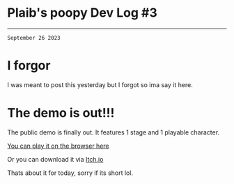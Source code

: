 
# Plaib's poopy Dev Log #3

---

```
September 26 2023
```

# I forgor

I was meant to post this yesterday but I forgot so ima say it here.

# The demo is out!!!

The public demo is finally out. It features 1 stage and 1 playable character.

[You can play it on the browser here](https://plainsys.github.io/Saweba-2-Exordium/)

Or you can download it via [Itch.io](https://plainsys.itch.io/saweba-2-exordium)

Thats about it for today, sorry if its short lol.
